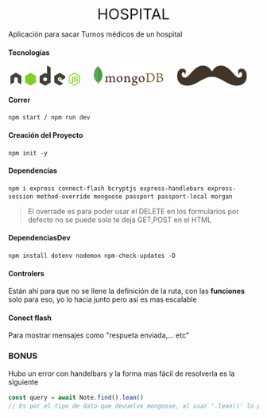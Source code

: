 <center style="font-size:30px;">HOSPITAL</center>

Aplicación para sacar Turnos médicos de un hospital

#### Tecnologías

<div class="iconos" style="display:flex; justify-content:Space-around;">
    <img src="nodejs.svg"  width="140px" style="padding-right: 20px;">
    <img src="mongodb.svg" width="140px" style="padding-right: 20px;">
    <img src="handlebars.svg" width="140px" style="padding-right: 20px;">
</div>




#### Correr

````
npm start / npm run dev
````

#### Creación del Proyecto

``````shell
npm init -y
``````

#### Dependencias

````shell
npm i express connect-flash bcryptjs express-handlebars express-session method-override mongoose passport passport-local morgan
````

> El overrade es para poder usar el DELETE en los formularios
> por defecto no se puede solo te deja GET,POST en el HTML

#### DependenciasDev

````shell
npm install dotenv nodemon npm-check-updates -D
````



#### Controlers

Están ahí para que no se llene la definición de la ruta, con las **funciones** solo para eso, yo lo hacia junto pero así es mas escalable

#### Conect flash
Para mostrar mensajes como "respueta enviada,... etc"



### BONUS

Hubo un error con handelbars y la forma mas fácil de resolverla es la siguiente

````javascript
const query = await Note.find().lean()
// Es por el tipo de dato que devuelve mongoose, al usar '.lean()' lo paso a formato JSON y ya no te sale WARNINGS en la consola
````